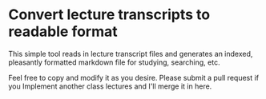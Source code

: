 # Convert lecture transcripts to readable format
This simple tool reads in lecture transcript files and generates 
an indexed, pleasantly formatted markdown file for studying, searching, etc.  
  
Feel free to copy and modify it as you desire.  Please submit a pull request if you 
Implement another class lectures and I'll merge it in here.  
